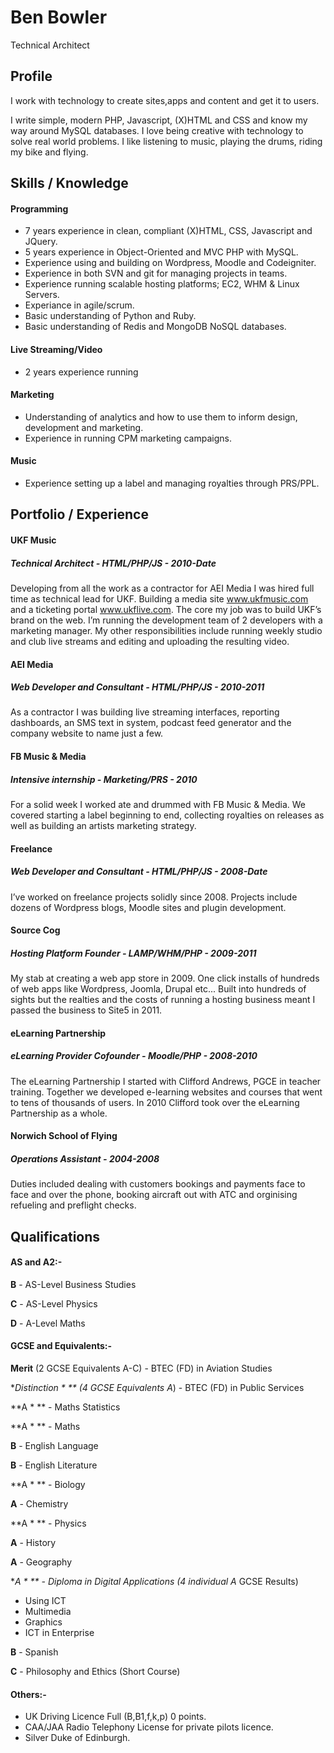 # Ben Bowler

Technical Architect

## ProfileI work with technology to create sites,apps and content and get it to users.
I write simple, modern PHP, Javascript, (X)HTML and CSS and know my way around MySQL databases. I love being creative with technology to solve real world problems. I like listening to music, playing the drums, riding my bike and flying.## Skills / Knowledge#### Programming * 7 years experience in clean, compliant (X)HTML, CSS,  Javascript and JQuery. * 5 years experience in Object-Oriented and MVC PHP with MySQL. * Experience using and building on Wordpress, Moodle and Codeigniter. * Experience in both SVN and git for managing projects in teams. * Experience running scalable hosting platforms; EC2, WHM & Linux Servers. * Experiance in agile/scrum. * Basic understanding of Python and Ruby. * Basic understanding of Redis and MongoDB NoSQL databases.
#### Live Streaming/Video

 * 2 years experience running #### Marketing * Understanding of analytics and how to use them to inform design, development and marketing. * Experience in running CPM marketing campaigns.#### Music
 * Experience setting up a label and managing royalties through PRS/PPL.
## Portfolio / Experience
#### UKF Music
##### Technical Architect - HTML/PHP/JS - 2010-DateDeveloping from all the work as a contractor for AEI Media I was hired full time as technical lead for UKF. Building a media site www.ukfmusic.com and a ticketing portal www.ukflive.com. The core my job was to build UKF’s brand on the web. I’m running the development team of 2 developers with a marketing manager. My other responsibilities include running weekly studio and club live streams and editing and uploading the resulting video.#### AEI Media
##### Web Developer and Consultant - HTML/PHP/JS - 2010-2011As a contractor I was building live streaming interfaces, reporting dashboards, an SMS text in system, podcast feed generator and the company website to name just a few.#### FB Music & Media 
##### Intensive internship - Marketing/PRS - 2010For a solid week I worked ate and drummed with FB Music & Media. We covered starting a label beginning to end, collecting royalties on releases as well as building an artists marketing strategy.

#### Freelance

##### Web Developer and Consultant - HTML/PHP/JS - 2008-Date
I’ve worked on freelance projects solidly since 2008. Projects include dozens of Wordpress blogs, Moodle sites and plugin development. 
#### Source Cog
##### Hosting Platform Founder - LAMP/WHM/PHP - 2009-2011
My stab at creating a web app store in 2009. One click installs of hundreds of web apps like Wordpress, Joomla, Drupal etc... Built into hundreds of sights but the realties and the costs of running a hosting business meant I passed the business to Site5 in 2011.
#### eLearning Partnership
##### eLearning Provider Cofounder - Moodle/PHP - 2008-2010
The eLearning Partnership I started with Clifford Andrews, PGCE in teacher training. Together we developed e-learning websites and courses that went to tens of thousands of users. In 2010 Clifford took over the eLearning Partnership as a whole.
#### Norwich School of Flying
##### Operations Assistant - 2004-2008
Duties included dealing with customers bookings and payments face to face and over the phone, booking aircraft out with ATC and orginising refueling and preflight checks.
## Qualifications
#### AS and A2:-
**B** - AS-Level Business Studies
**C** - AS-Level Physics
**D** - A-Level Maths
#### GCSE and Equivalents:-
**Merit** (2 GCSE Equivalents A-C) - BTEC (FD) in Aviation Studies
**Distinction * ** (4 GCSE Equivalents A*) - BTEC (FD) in Public Services
**A * ** - Maths Statistics
**A * ** - Maths
**B** - English Language
**B** - English Literature
**A * ** - Biology
**A** - Chemistry
**A * ** - Physics
**A** - History
**A** - Geography
**A * ** - Diploma in Digital Applications (4 individual A* GCSE Results)
- Using ICT- Multimedia- Graphics- ICT in Enterprise**B** - Spanish
**C** - Philosophy and Ethics (Short Course)
#### Others:-
 - UK Driving Licence Full (B,B1,f,k,p) 0 points. - CAA/JAA Radio Telephony License for private pilots licence. - Silver Duke of Edinburgh.
